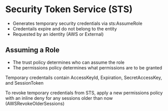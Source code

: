 # Security Token Service (STS)

- Generates temporary security credentials via sts:AssumeRole  
- Credentails expire and do not belong to the entity  
- Requested by an identity (AWS or External)  

## Assuming a Role  
- The trust policy determines who can assume the role  
- The permissions policy determines what permissions are to be granted  

Temporary credentails contain AccessKeyId, Expiration, SecretAccessKey, and SessionToken  
  
To revoke temporary credentials from STS, apply a new permissions policy with an inline deny for any sessions older than now (AWSRevokeOlderSessions)
